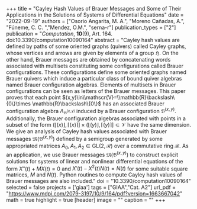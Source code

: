 +++
title = "Cayley Hash Values of Brauer Messages and Some of Their Applications in the Solutions of Systems of Differential Equations"
date = "2022-09-19"
authors = ["Osorio Angarita, M. A.", "Moreno Cañadas, A.", "Fúneme, C. C. ","Mendez, O.M.", "serna-r"]
publication_types = ["2"]
publication = "*Computation*, **10**(9), Art. 164. doi:10.3390/computation10090164"
abstract = "Cayley hash values are defined by paths of some oriented graphs (quivers) called Cayley graphs, whose vertices and arrows are given by elements of a group $\mathfrak{H}$. On the other hand, Brauer messages are obtained by concatenating words associated with multisets constituting some configurations called Brauer configurations. These configurations define some oriented graphs named Brauer quivers which induce a particular class of bound quiver algebras named Brauer configuration algebras. Elements of multisets in Brauer configurations can be seen as letters of the Brauer messages. This paper proves that each point $(x,y)\in\\mathscr{V}=\\mathbb{R}\backslash\{0\}\times \mathbb{R}\backslash\{0\}$ has an associated  Brauer configuration algebra $\Lambda_{\mathfrak{B}^{(x,y)}}$ induced by a Brauer configuration $\mathfrak{B}^{(x,y)}$. Additionally, the Brauer configuration algebras associated with points in a subset of the form $(\lfloor(x)\rfloor,\lceil (x) \rceil]\times (\lfloor(y)\rfloor,\lceil (y) \rceil]\subset\mathscr{V}$ have the same dimension. We give an analysis of Cayley hash values associated with Brauer messages $\mathfrak{M}(\mathfrak{B}^{(x,y)})$ defined by a semigroup generated by some appropriated matrices $A_{0}, A_{1}, A_{2}\in \mathrm{GL}(2, \mathscr{R})$ over a commutative ring $\mathscr{R}$. As an application, we use Brauer messages $\mathfrak{M}(\mathfrak{B}^{(x,y)})$ to construct explicit solutions for systems of linear and nonlinear differential equations of the form $X''(t)+MX(t)=0$ and $X'(t)-X^{2}(t)N(t)=N(t)$ for some suitable square matrices, $M$ and $N(t)$. Python routines to compute Cayley hash values of Brauer messages are also included."
doi = "10.3390/computation10090164"
selected = false
projects = ['giaa']
tags = ["GIAA","Cat. A2"]
url_pdf = "https://www.mdpi.com/2079-3197/10/9/164/pdf?version=1663667042"
math = true
highlight = true
[header]
image = ""
caption = ""
+++

